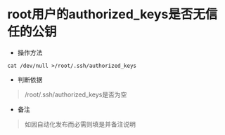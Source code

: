 # root用户的authorized_keys是否无信任的公钥

- 操作方法
```
cat /dev/null >/root/.ssh/authorized_keys
```

- 判断依据
> /root/.ssh/authorized_keys是否为空

- 备注
> 如因自动化发布而必需则填是并备注说明